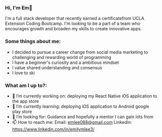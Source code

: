 ### Hi, I'm Em👋 

I'm a full stack developer that recently earned a certificatefrom UCLA Extension Coding Bootcamp. 
I'm looking to be a part of a team who encourages growth and broaden my skills to create innovative apps. 

### Some things about me:
 - I decided to pursue a career change from social media marketing to challenging and rewarding world of programming
 - I have a beginner's curiosity and a ambitious mindset 
 - I value shared understanding and consensus 
 - I love to ski 

### What am I up to?: 
- 🔭 I’m currently working on: deploying my React Native iOS application to the app store
- 🌱 I’m currently learning: deploying iOS application to Android google play store
- 🤔 I’m looking for: Guidance and hopefully a mentor I can gain lots from
- 📫 How to reach me:
           Email: emlee088@gmail.com
           Linkedin: https://www.linkedin.com/in/emilymlee3/





